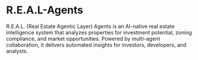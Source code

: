 # R.E.A.L-Agents

R.E.A.L. (Real Estate Agentic Layer) Agents is an AI-native real estate intelligence system that analyzes properties for investment potential, zoning compliance, and market opportunities. Powered by multi-agent collaboration, it delivers automated insights for investors, developers, and analysts.
